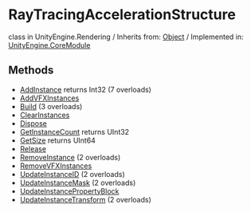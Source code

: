 # RayTracingAccelerationStructure
class in UnityEngine.Rendering
 / Inherits from: <a href="https://docs.unity3d.com/6000.0/Documentation/ScriptReference/Object.html">Object</a> / Implemented in: <a href="https://docs.unity3d.com/6000.0/Documentation/ScriptReference/UnityEngine.CoreModule.html">UnityEngine.CoreModule</a>

## Methods
- <a href="https://docs.unity3d.com/6000.0/Documentation/ScriptReference/RayTracingAccelerationStructure.AddInstance.html">AddInstance</a> returns Int32 (7 overloads)
- <a href="https://docs.unity3d.com/6000.0/Documentation/ScriptReference/RayTracingAccelerationStructure.AddVFXInstances.html">AddVFXInstances</a>
- <a href="https://docs.unity3d.com/6000.0/Documentation/ScriptReference/RayTracingAccelerationStructure.Build.html">Build</a> (3 overloads)
- <a href="https://docs.unity3d.com/6000.0/Documentation/ScriptReference/RayTracingAccelerationStructure.ClearInstances.html">ClearInstances</a>
- <a href="https://docs.unity3d.com/6000.0/Documentation/ScriptReference/RayTracingAccelerationStructure.Dispose.html">Dispose</a>
- <a href="https://docs.unity3d.com/6000.0/Documentation/ScriptReference/RayTracingAccelerationStructure.GetInstanceCount.html">GetInstanceCount</a> returns UInt32
- <a href="https://docs.unity3d.com/6000.0/Documentation/ScriptReference/RayTracingAccelerationStructure.GetSize.html">GetSize</a> returns UInt64
- <a href="https://docs.unity3d.com/6000.0/Documentation/ScriptReference/RayTracingAccelerationStructure.Release.html">Release</a>
- <a href="https://docs.unity3d.com/6000.0/Documentation/ScriptReference/RayTracingAccelerationStructure.RemoveInstance.html">RemoveInstance</a> (2 overloads)
- <a href="https://docs.unity3d.com/6000.0/Documentation/ScriptReference/RayTracingAccelerationStructure.RemoveVFXInstances.html">RemoveVFXInstances</a>
- <a href="https://docs.unity3d.com/6000.0/Documentation/ScriptReference/RayTracingAccelerationStructure.UpdateInstanceID.html">UpdateInstanceID</a> (2 overloads)
- <a href="https://docs.unity3d.com/6000.0/Documentation/ScriptReference/RayTracingAccelerationStructure.UpdateInstanceMask.html">UpdateInstanceMask</a> (2 overloads)
- <a href="https://docs.unity3d.com/6000.0/Documentation/ScriptReference/RayTracingAccelerationStructure.UpdateInstancePropertyBlock.html">UpdateInstancePropertyBlock</a>
- <a href="https://docs.unity3d.com/6000.0/Documentation/ScriptReference/RayTracingAccelerationStructure.UpdateInstanceTransform.html">UpdateInstanceTransform</a> (2 overloads)
